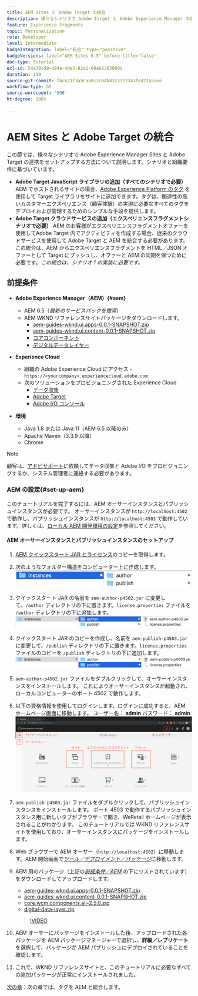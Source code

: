 ```yaml
---
title: AEM Sites と Adobe Target の統合
description: 様々なシナリオで Adobe Target と Adobe Experience Manager の連携をセットアップする方法を説明する記事です。
feature: Experience Fragments
topic: Personalization
role: Developer
level: Intermediate
badgeIntegration: label="統合" type="positive"
badgeVersions: label="AEM Sites 6.5" before-title="false"
doc-type: Tutorial
exl-id: 54a30cd9-d94a-4de5-82a1-69ab2263980d
duration: 130
source-git-commit: f4c621f3a9caa8c2c64b8323312343fe421a5aee
workflow-type: ht
source-wordcount: '596'
ht-degree: 100%

---
```


# AEM Sites と Adobe Target の統合

この節では、様々なシナリオで Adobe Experience Manager Sites と Adobe Target の連携をセットアップする方法について説明します。シナリオと組織要件に基づいています。

* **Adobe Target JavaScript ライブラリの追加（すべてのシナリオで必要）**
AEM でホストされるサイトの場合、[Adobe Experience Platform のタグ](https://experienceleague.adobe.com/docs/experience-platform/tags/home.html?lang=ja) を使用して Target ライブラリをサイトに追加できます。タグは、関連性の高いカスタマーエクスペリエンス（顧客体験）の実現に必要なすべてのタグをデプロイおよび管理するためのシンプルな手段を提供します。
* **Adobe Target クラウドサービスの追加（エクスペリエンスフラグメントシナリオで必要）**
AEM のお客様がエクスペリエンスフラグメントオファーを使用してAdobe Target 内でアクティビティを作成する場合、従来のクラウドサービスを使用して Adobe Target と AEM を統合する必要があります。この統合は、AEM からエクスペリエンスフラグメントを HTML／JSON オファーとして Target にプッシュし、オファーと AEM の同期を保つために必要です。*この統合は、シナリオ 1 の実装に必要です。*

## 前提条件

* **Adobe Experience Manager（AEM）{#aem}**
   * AEM 6.5（*最新のサービスパックを推奨*）
   * AEM WKND リファレンスサイトパッケージをダウンロードします。
      * [aem-guides-wknd.ui.apps-0.0.1-SNAPSHOT.zip](https://github.com/adobe/aem-guides-wknd/releases/download/archetype-18.1/aem-guides-wknd.ui.apps-0.0.1-SNAPSHOT.zip)
      * [aem-guides-wknd.ui.content-0.0.1-SNAPSHOT.zip](https://github.com/adobe/aem-guides-wknd/releases/download/archetype-18.1/aem-guides-wknd.ui.content-0.0.1-SNAPSHOT.zip)
      * [コアコンポーネント](https://github.com/adobe/aem-core-wcm-components/releases/download/core.wcm.components.reactor-2.5.0/core.wcm.components.all-2.5.0.zip)
      * [デジタルデータレイヤー](assets/implementation/digital-data-layer.zip)

* **Experience Cloud**
   * 組織の Adobe Experience Cloud にアクセス - `https://<yourcompany>.experiencecloud.adobe.com`
   * 次のソリューションをプロビジョニングされた Experience Cloud
      * [データ収集](https://experiencecloud.adobe.com)
      * [Adobe Target](https://experiencecloud.adobe.com)
      * [Adobe I/O コンソール](https://console.adobe.io)

* **環境**
   * Java 1.8 または Java 11（AEM 6.5 以降のみ）
   * Apache Maven（3.3.9 以降）
   * Chrome

>[!NOTE]
>
> 顧客は、[アドビサポート](https://helpx.adobe.com/jp/contact/enterprise-support.ec.html)に依頼してデータ収集と Adobe I/O をプロビジョニングするか、システム管理者に連絡する必要があります。

### AEM の設定{#set-up-aem}

このチュートリアルを完了するには、AEM オーサーインスタンスとパブリッシュインスタンスが必要です。 オーサーインスタンスが `http://localhost:4502` で動作し、パブリッシュインスタンスが `http://localhost:4503` で動作しています。詳しくは、[ローカル AEM 開発環境の設定](https://experienceleague.adobe.com/docs/experience-manager-learn/foundation/development/set-up-a-local-aem-development-environment.html?lang=ja)を参照してください。

#### AEM オーサーインスタンスとパブリッシュインスタンスのセットアップ

1. [AEM クイックスタート JAR とライセンス](https://helpx.adobe.com/jp/experience-manager/6-5/sites/deploying/using/deploy.html#GettingtheSoftware)のコピーを取得します。
2. 次のようなフォルダー構造をコンピューター上に作成します。
   ![フォルダー構造](assets/implementation/aem-setup-1.png)
3. クイックスタート JAR の名前を `aem-author-p4502.jar` に変更して、`/author` ディレクトリの下に置きます。`license.properties` ファイルを `/author` ディレクトリの下に追加します。
   ![AEM オーサーインスタンス](assets/implementation/aem-setup-author.png)
4. クイックスタート JAR のコピーを作成し、名前を `aem-publish-p4503.jar` に変更して、`/publish` ディレクトリの下に置きます。`license.properties` ファイルのコピーを `/publish` ディレクトリの下に追加します。
   ![AEM パブリッシュインスタンス](assets/implementation/aem-setup-publish.png)
5. `aem-author-p4502.jar` ファイルをダブルクリックして、オーサーインスタンスをインストールします。 これによりオーサーインスタンスが起動され、ローカルコンピューターのポート 4502 で動作します。
6. 以下の資格情報を使用してログインします。ログインに成功すると、AEM ホームページ画面に移動します。
ユーザー名： **admin**
パスワード： **admin**
   ![AEM パブリッシュインスタンス](assets/implementation/aem-author-home-page.png)
7. `aem-publish-p4503.jar` ファイルをダブルクリックして、パブリッシュインスタンスをインストールします。 ポート 4503 で動作するパブリッシュインスタンス用に新しいタブがブラウザーで開き、WeRetail ホームページが表示されることがわかります。 このチュートリアルでは WKND リファレンスサイトを使用しており、オーサーインスタンスにパッケージをインストールします。
8. Web ブラウザーで AEM オーサー（`http://localhost:4502`）に移動します。AEM 開始画面で&#x200B;*[ツール／デプロイメント／パッケージ](http://localhost:4502/crx/packmgr/index.jsp)*&#x200B;に移動します。
9. AEM 用のパッケージ（上記の&#x200B;*[前提条件／AEM](#aem)* の下にリストされています）をダウンロードしてアップロードします。
   * [aem-guides-wknd.ui.apps-0.0.1-SNAPSHOT.zip](https://github.com/adobe/aem-guides-wknd/releases/download/archetype-18.1/aem-guides-wknd.ui.apps-0.0.1-SNAPSHOT.zip)
   * [aem-guides-wknd.ui.content-0.0.1-SNAPSHOT.zip](https://github.com/adobe/aem-guides-wknd/releases/download/archetype-18.1/aem-guides-wknd.ui.content-0.0.1-SNAPSHOT.zip)
   * [core.wcm.components.all-2.5.0.zip](https://github.com/adobe/aem-core-wcm-components/releases/download/core.wcm.components.reactor-2.5.0/core.wcm.components.all-2.5.0.zip)
   * [digital-data-layer.zip](assets/implementation/digital-data-layer.zip)

   >[!VIDEO](https://video.tv.adobe.com/v/28377?quality=12&learn=on)
10. AEM オーサーにパッケージをインストールした後、アップロードされた各パッケージを AEM パッケージマネージャーで選択し、**詳細／レプリケート**&#x200B;を選択して、パッケージが AEM パブリッシュにデプロイされていることを確認します。 
11. これで、WKND リファレンスサイトと、このチュートリアルに必要なすべての追加パッケージが正常にインストールされました。

[次の章](./using-launch-adobe-io.md)：次の章では、タグを AEM と統合します。
